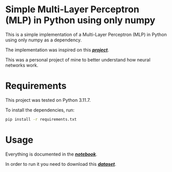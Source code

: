 # Simple Multi-Layer Perceptron (MLP) in Python using only numpy

This is a simple implementation of a Multi-Layer Perceptron (MLP) in Python using only numpy as a dependency.

The implementation was inspired on this [***project***](https://www.kaggle.com/code/wwsalmon/simple-mnist-nn-from-scratch-numpy-no-tf-keras).

This was a personal project of mine to better understand how neural networks work.

# Requirements

This project was tested on Python 3.11.7.

To install the dependencies, run:

```bash
pip install -r requirements.txt
```

# Usage

Everything is documented in the [***notebook***](notebook.ipynb).

In order to run it you need to download this [***dataset***](https://www.kaggle.com/datasets/oddrationale/mnist-in-csv).




